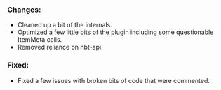 ### Changes:
- Cleaned up a bit of the internals.
- Optimized a few little bits of the plugin including some questionable ItemMeta calls.
- Removed reliance on nbt-api.

### Fixed:
- Fixed a few issues with broken bits of code that were commented.